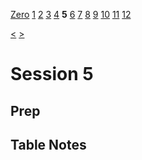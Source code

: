 [Zero](./Session0.md) [1](./Session1.md) [2](./Session2.md) [3](./Session3.md) [4](./Session4.md) **5** [6](./Session6.md) [7](./Session7.md) [8](./Session8.md) [9](./Session9.md) [10](./Session10.md) [11](./Session11.md) [12](./Session12.md)

[<](./Session4.md) [>](./Session6.md)

# Session 5

## Prep

## Table Notes
